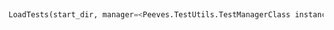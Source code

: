 <a id="Peeves.TestUtils.LoadTests">&nbsp;</a>
```python
LoadTests(start_dir, manager=<Peeves.TestUtils.TestManagerClass instance>): 
```


